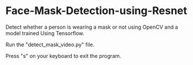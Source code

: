 # Face-Mask-Detection-using-Resnet
Detect whether a person is wearing a mask or not using OpenCV and a model trained Using Tensorflow.

Run the "detect_mask_video.py" file.

Press "s" on your keyboard to exit the program.
